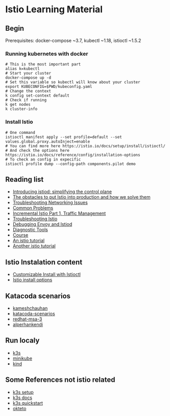 # Istio Learning Material

## Begin

Prerequisites: docker-compose ~3.7, kubectl ~1.18, istioctl ~1.5.2

### Running kubernetes with docker

```shell
# This is the most important part
alias k=kubectl
# Start your cluster
docker-compose up -d
# Set this variable so kubectl will know about your cluster
export KUBECONFIG=$PWD/kubeconfig.yaml
# Change the context
k config set-context default
# Check if running
k get nodes
k cluster-info
```

### Install Istio

```shell
# One command
istioctl manifest apply --set profile=default --set values.global.proxy.autoInject=enable
# You can find more here https://istio.io/docs/setup/install/istioctl/
# And check the options here https://istio.io/docs/reference/config/installation-options
# To check an config in expecific
istioctl profile dump --config-path components.pilot demo
```

## Reading list
- [Introducing istiod: simplifying the control plane](https://istio.io/blog/2020/istiod/)
- [The obstacles to put Istio into production and how we solve them
](https://medium.com/@zhaohuabing/the-obstacles-to-put-istio-into-production-and-how-we-solve-them-90030b4dbbe5)
- [Troubleshooting Networking Issues](https://archive.istio.io/v1.1/help/ops/traffic-management/troubleshooting/)
- [Common Problems](https://istio.io/docs/ops/common-problems/)
- [Incremental Istio Part 1, Traffic Management](https://istio.io/blog/2018/incremental-traffic-management/)
- [Troubleshooting Istio](https://github.com/istio/istio/wiki/Troubleshooting-Istio)
- [Debugging Envoy and Istiod](https://istio.io/docs/ops/diagnostic-tools/proxy-cmd/)
- [Diagnostic Tools
](https://istio.io/docs/ops/diagnostic-tools/)
- [Course](https://app.linuxacademy.com/search?query=istio)
- [An istio tutorial](https://github.com/redhat-developer-demos/istio-tutorial)
- [Another istio tutorial](https://github.com/rafabene/istio-tutorial)

## Istio Instalation content
- [Customizable Install with Istioctl](https://istio.io/docs/setup/install/istioctl/)
- [Istio install options](https://istio.io/docs/reference/config/installation-options)

## Katacoda scenarios
- [kameshchauhan](https://github.com/kameshchauhan/katacoda-scenarios)
- [katacoda-scenarios](https://github.com/katacoda-scenarios/istio-katacoda-scenarios)
- [redhat-msa-3](https://github.com/redhat-msa-3/istio-workshop)
- [alperhankendi](https://github.com/alperhankendi/katacoda-scenarios)

## Run localy
- [k3s](https://github.com/rancher/k3s)
- [minikube](https://kubernetes.io/docs/setup/learning-environment/minikube/)
- [kind](https://kind.sigs.k8s.io/)

## Some References not istio related
- [k3s setup](https://medium.com/okteto/lightweight-kubernetes-development-with-k3s-and-okteto-4be08de516a)
- [k3s docs](https://rancher.com/docs/k3s/latest/en/installation/installation-requirements/)
- [k3s quickstart](https://github.com/mrchrd/k3s-quickstart)
- [okteto](https://okteto.com/)